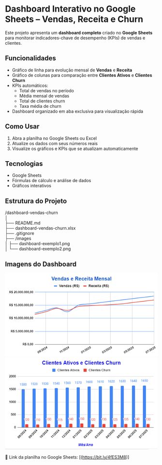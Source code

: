# Dashboard Interativo no Google Sheets – Vendas, Receita e Churn

Este projeto apresenta um **dashboard completo** criado no **Google Sheets** para monitorar indicadores-chave de desempenho (KPIs) de vendas e clientes.

## Funcionalidades

- Gráfico de linha para evolução mensal de **Vendas** e **Receita**
- Gráfico de colunas para comparação entre **Clientes Ativos** e **Clientes Churn**
- KPIs automáticos:
  - Total de vendas no período
  - Média mensal de vendas
  - Total de clientes churn
  - Taxa média de churn
- Dashboard organizado em aba exclusiva para visualização rápida

## Como Usar

1. Abra a planilha no Google Sheets ou Excel
2. Atualize os dados com seus números reais
3. Visualize os gráficos e KPIs que se atualizam automaticamente

## Tecnologias

- Google Sheets
- Fórmulas de cálculo e análise de dados
- Gráficos interativos

## Estrutura do Projeto

/dashboard-vendas-churn  
│  
├── README.md  
├── dashboard-vendas-churn.xlsx  
├── .gitignore  
├── /images  
│   ├── dashboard-exemplo1.png  
│   └── dashboard-exemplo2.png  

## Imagens do Dashboard

![Dashboard Vendas e Receita](./images/dashboard-exemplo1.png)  
![Dashboard Clientes Ativos vs Churn](./images/dashboard-exemplo2.png)  

🔗 Link da planilha no Google Sheets: [(https://bit.ly/4fES3M8)]
